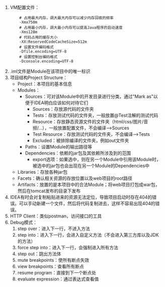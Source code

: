 1. VM配置文件：
    ```
        # 占用最大内存，调大最大内存可以减少内存回收的频率
        -Xmx750m
        # 占用最小内存，调大最小内存可以提高Java程序的启动速度
        -Xms128m
        # 代码占用的缓存大小
        -XX:ReservedCodeCacheSize=512m
        # 设置文件编码格式
        -Dfile.encoding=UTF-8
        # 设置控制台编码格式
        -Dconsole.encoding=UTF-8
    ```
2. .iml文件是Module在该项目中的唯一标识
3. 项目结构Project Structure：
    - Project：本项目的基本信息
    - Modules：
        - Sources：可对该Module中的开发目录进行分类，通过"Mark as"以便于IDEA明白应该如何对待它们
            - Sources：存放源代码的文件夹
            - Tests：存放测试代码的文件夹，一般放置@Test注解的测试代码
            - Resource：存放静态资源文件的文件夹（html/css/图片/音频/…），一般放置配置文件，不会编译-->Sources
            - Test Resource：存放测试代码的文件夹，不会编译-->Tests
            - Excluded：被排除编译的文件夹，例如out文件夹
        - Paths：设置Module的输出路径等
        - Dependencies：依赖的jar包及其依赖所涉及到的范围
            - export选项：如果选中，则在另一个Module中引用该Module时，被选中的jar包也会出现在另一个Module的Dependencies中
    - Libraries：存放各种jar包
    - Facets：确认相关资源的存放位置以及web项目的root路径
    - Artifacts：放置的是本项目中的合法Module；将web项目打包成war包，然后在tomcat发布的目录下发布
4. IDEA有时会对复制粘贴进来的资源无法定位，导致项目启动时存在404的错误。可以手动新建一个文件，然后将代码复制进去，这样不容易出现404的错误。
5. HTTP Client：类似postman，访问接口的工具
6. Debug模式：
    1. step over：进入下一行，不进入方法
    2. step into：进入下一行，会进入自定义方法（不会进入第三方库以及JDK的方法）
    3. force step into：进入下一行，会强制进入所有方法
    4. step out：跳出方法体
    5. mute breakpoints：使所有断点失效
    6. view breakpoints：查看所有断点
    7. resume program：直接到下一个断点处
    8. evaluate expression：通过表达式查看值